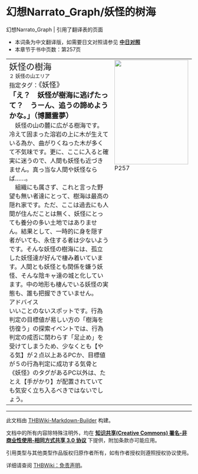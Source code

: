 # 幻想Narrato_Graph/妖怪的树海

<!-- source html: G:\repos\THBWiki-Markdown-Builder\THBWikiMarkdown\Temp\main\5\51\ns0%3A%E5%B9%BB%E6%83%B3Narrato_Graph%2F%E5%A6%96%E6%80%AA%E7%9A%84%E6%A0%91%E6%B5%B7.html -->

幻想Narrato_Graph | 引用了翻译表的页面

- 本词条为中文翻译版，如需要日文对照请参见 **[中日对照](./幻想Narrato_Graph-妖怪的树海-中日对照.md)** 
- 本章节于书中页数：第257页

  
  

  


<table><tbody><tr align="left" valign="top"><td style="min-width:200px;"><div class="tt-jah tt-type-setting" lang="ja"><div class="poem"><big><big>妖怪の樹海</big></big></div></div><div class="tt-ja tt-type-setting" lang="ja"><div class="poem"><small>２ 妖怪の山エリア</small></div></div><div class="tt-ja tt-type-setting" lang="ja"><div class="poem">指定タグ：<big>《妖怪》</big></div></div><div class="tt-ja tt-type-setting" lang="ja"><div class="poem"><big><b>「え？　妖怪が樹海に逃げたって？　うーん、追うの諦めようかな。」（博麗霊夢）</b></big></div></div><div class="tt-ja tt-type-setting" lang="ja"><div class="poem">　妖怪の山の麓に広がる樹海です。冷えて固まった溶岩の上に木が生えている為か、曲がりくねった木が多くて不気味です。更に、ここに入ると確実に迷うので、人間も妖怪も近づきません。真っ当な人間や妖怪ならば……。<br>　組織にも属さず、これと言った野望も無い者達にとって、樹海は最高の隠れ家です。ただ、ここは過去にも人間が住んだことは無く、妖怪にとっても養分の多い土地ではありません。結果として、一時的に身を隠す者がいても、永住する者は少ないようです。そんな妖怪の樹海には、孤立した妖怪達が好んで棲み着いています。人間とも妖怪とも関係を嫌う妖怪、そんな陰キャ達の城と化しています。中の地形も棲んでいる妖怪の実態も、誰も把握できていません。</div></div><div class="tt-jah tt-type-setting" lang="ja"><div class="poem">アドバイス</div></div><div class="tt-ja tt-type-setting" lang="ja"><div class="poem">いいことのないスポットです。行為判定の目標値が易しい方の「樹海を彷徨う」の探索イベントでは、行為判定の成否に関わらす「足止め」を受けてしまうため、少なくとも【やる気】が２点以上あるPCか、目標値が５の行為判定に成功する気骨と《妖怪》のタグがあるPC以外は、たとえ【手がかり】が配置されていても気安く立ち入るべきではないでしょう。</div></div></td><td width="200px"><div class="thumb tleft"><div class="thumbinner" style="width:202px;"><a href="./文件-幻想Narrato_Graph（妖怪的树海）.jpg.md" class="image"><img alt="" src="https://upload.thwiki.cc/thumb/d/d3/%E5%B9%BB%E6%83%B3Narrato_Graph%EF%BC%88%E5%A6%96%E6%80%AA%E7%9A%84%E6%A0%91%E6%B5%B7%EF%BC%89.jpg/200px-%E5%B9%BB%E6%83%B3Narrato_Graph%EF%BC%88%E5%A6%96%E6%80%AA%E7%9A%84%E6%A0%91%E6%B5%B7%EF%BC%89.jpg" decoding="async" loading="lazy" width="200" height="284" class="thumbimage" srcset="https://upload.thwiki.cc/thumb/d/d3/%E5%B9%BB%E6%83%B3Narrato_Graph%EF%BC%88%E5%A6%96%E6%80%AA%E7%9A%84%E6%A0%91%E6%B5%B7%EF%BC%89.jpg/300px-%E5%B9%BB%E6%83%B3Narrato_Graph%EF%BC%88%E5%A6%96%E6%80%AA%E7%9A%84%E6%A0%91%E6%B5%B7%EF%BC%89.jpg 1.5x, https://upload.thwiki.cc/thumb/d/d3/%E5%B9%BB%E6%83%B3Narrato_Graph%EF%BC%88%E5%A6%96%E6%80%AA%E7%9A%84%E6%A0%91%E6%B5%B7%EF%BC%89.jpg/400px-%E5%B9%BB%E6%83%B3Narrato_Graph%EF%BC%88%E5%A6%96%E6%80%AA%E7%9A%84%E6%A0%91%E6%B5%B7%EF%BC%89.jpg 2x" data-file-width="1444" data-file-height="2048"></a>  <div class="thumbcaption"><div class="magnify"><a href="./文件-幻想Narrato_Graph（妖怪的树海）.jpg.md" class="internal" title="放大"></a></div>P257</div></div></div></td></tr></tbody></table>






---

此文档由 [THBWiki-Markdown-Builder](https://github.com/Delsin-Yu/THBWiki-Markdown-Builder) 构建。

文档中的所有内容除特殊注明外，均在 [**知识共享(Creative Commons) 署名-非商业性使用-相同方式共享 3.0 协议**](https://creativecommons.org/licenses/by-sa/3.0/deed.zh-hans) 下提供，附加条款亦可能应用。

引用类型与其他类型作品版权归原作者所有，如有作者授权则遵照授权协议使用。

详细请查阅 [THBWiki：免责声明](https://thbwiki.cc/THBWiki:%E5%85%8D%E8%B4%A3%E5%A3%B0%E6%98%8E)。

